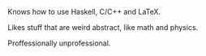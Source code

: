 Knows how to use Haskell, C/C++ and LaTeX. 

Likes stuff that are weird abstract, like math and physics.

Proffessionally unprofessional.
<!---
xmamalou/xmamalou is a ✨ special ✨ repository because its `README.md` (this file) appears on your GitHub profile.
You can click the Preview link to take a look at your changes.
--->
